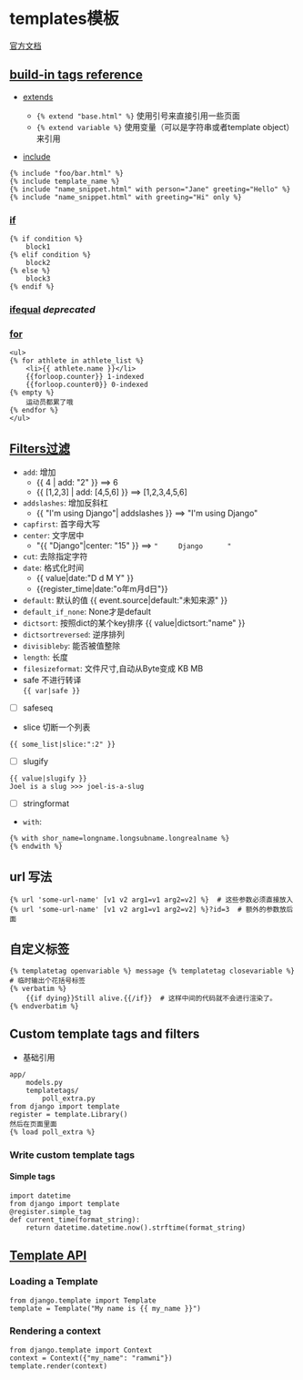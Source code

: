 # templates模板

[官方文档](https://docs.djangoproject.com/en/2.2/ref/templates/builtins/)

## [build-in tags reference](https://docs.djangoproject.com/en/2.2/ref/templates/builtins/#built-in-tag-reference)
* [extends](https://docs.djangoproject.com/en/2.2/ref/templates/builtins/#extends)
    * `{% extend "base.html" %}`
    使用引号来直接引用一些页面
    * `{% extend variable %}`
    使用变量（可以是字符串或者template object）来引用

* [include](https://docs.djangoproject.com/en/2.0/ref/templates/builtins/#include)
```
{% include "foo/bar.html" %}
{% include template_name %}
{% include "name_snippet.html" with person="Jane" greeting="Hello" %}
{% include "name_snippet.html" with greeting="Hi" only %}
```
### [if](https://docs.djangoproject.com/en/2.0/ref/templates/builtins/#if)
```
{% if condition %}
    block1
{% elif condition %}
    block2
{% else %}
    block3
{% endif %}
```

### [ifequal](https://docs.djangoproject.com/en/2.0/ref/templates/builtins/#ifequal-and-ifnotequal) *deprecated*

### [for](https://docs.djangoproject.com/en/2.2/ref/templates/builtins/#for)
```
<ul>
{% for athlete in athlete_list %}
    <li>{{ athlete.name }}</li>
    {{forloop.counter}} 1-indexed
    {{forloop.counter0}} 0-indexed
{% empty %}
    运动员都累了哦
{% endfor %}
</ul>
```

## [Filters过滤](https://docs.djangoproject.com/en/3.1/ref/templates/builtins/#built-in-filter-reference)
* `add`: 增加
    * {{ 4 | add: "2" }}  ==> 6  
    * {{ [1,2,3] | add: [4,5,6] }} ==> [1,2,3,4,5,6]  
* `addslashes`: 增加反斜杠
    * {{ "I'm using Django"| addslashes }} ==> "I\'m using Django"
* `capfirst`: 首字母大写
* `center`: 文字居中
    * "{{ "Django"|center: "15" }} ==> `"     Django      "`
* `cut`: 去除指定字符
* `date`: 格式化时间
    * {{ value|date:"D d M Y" }}
    * {{register_time|date:"o年m月d日"}}
* `default`: 默认的值  {{ event.source|default:"未知来源" }}
* `default_if_none`: None才是default
* `dictsort`: 按照dict的某个key排序
    {{ value|dictsort:"name" }}
* `dictsortreversed`: 逆序排列
* `divisibleby`: 能否被值整除
* `length`: 长度
* `filesizeformat`: 文件尺寸,自动从Byte变成 KB MB
* safe 不进行转译  
`{{ var|safe }}`
* [ ] safeseq
* slice
切断一个列表
```
{{ some_list|slice:":2" }}
```
* [ ] slugify
```
{{ value|slugify }}
Joel is a slug >>> joel-is-a-slug
```
* [ ] stringformat
* `with`:
```
{% with shor_name=longname.longsubname.longrealname %}
{% endwith %}
```

## url 写法
```
{% url 'some-url-name' [v1 v2 arg1=v1 arg2=v2] %}  # 这些参数必须直接放入
{% url 'some-url-name' [v1 v2 arg1=v1 arg2=v2] %}?id=3  # 额外的参数放后面
```

## 自定义标签
```
{% templatetag openvariable %} message {% templatetag closevariable %}  # 临时输出个花括号标签
{% verbatim %}
    {{if dying}}Still alive.{{/if}}  # 这样中间的代码就不会进行渲染了。
{% endverbatim %}
```

## Custom template tags and filters
* 基础引用
```
app/
    models.py
    templatetags/
        poll_extra.py
from django import template
register = template.Library()
然后在页面里面
{% load poll_extra %}
```

### Write custom template tags
#### Simple tags
```
import datetime
from django import template
@register.simple_tag
def current_time(format_string):
    return datetime.datetime.now().strftime(format_string)
```

## [Template API](http://ramwin.com:8888/ref/templates/api.html)
### Loading a Template
```
from django.template import Template
template = Template("My name is {{ my_name }}")
```

### Rendering a context
```
from django.template import Context
context = Context({"my_name": "ramwni"})
template.render(context)
```
